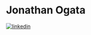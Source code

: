 # Jonathan Ogata

[![linkedin](https://img.shields.io/badge/LinkedIn-0077B5?style=for-the-badge&logo=linkedin&logoColor=white)](https://www.linkedin.com/in/jonathan-ogata/)
